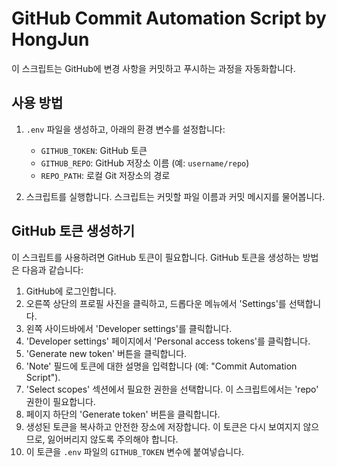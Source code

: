 # GitHub Commit Automation Script by HongJun

이 스크립트는 GitHub에 변경 사항을 커밋하고 푸시하는 과정을 자동화합니다.

## 사용 방법

1. `.env` 파일을 생성하고, 아래의 환경 변수를 설정합니다:
    - `GITHUB_TOKEN`: GitHub 토큰
    - `GITHUB_REPO`: GitHub 저장소 이름 (예: `username/repo`)
    - `REPO_PATH`: 로컬 Git 저장소의 경로

2. 스크립트를 실행합니다. 스크립트는 커밋할 파일 이름과 커밋 메시지를 물어봅니다.

## GitHub 토큰 생성하기

이 스크립트를 사용하려면 GitHub 토큰이 필요합니다. GitHub 토큰을 생성하는 방법은 다음과 같습니다:

1. GitHub에 로그인합니다.
2. 오른쪽 상단의 프로필 사진을 클릭하고, 드롭다운 메뉴에서 'Settings'를 선택합니다.
3. 왼쪽 사이드바에서 'Developer settings'를 클릭합니다.
4. 'Developer settings' 페이지에서 'Personal access tokens'를 클릭합니다.
5. 'Generate new token' 버튼을 클릭합니다.
6. 'Note' 필드에 토큰에 대한 설명을 입력합니다 (예: "Commit Automation Script").
7. 'Select scopes' 섹션에서 필요한 권한을 선택합니다. 이 스크립트에서는 'repo' 권한이 필요합니다.
8. 페이지 하단의 'Generate token' 버튼을 클릭합니다.
9. 생성된 토큰을 복사하고 안전한 장소에 저장합니다. 이 토큰은 다시 보여지지 않으므로, 잃어버리지 않도록 주의해야 합니다.
10. 이 토큰을 `.env` 파일의 `GITHUB_TOKEN` 변수에 붙여넣습니다.
